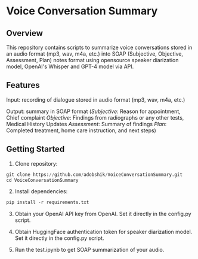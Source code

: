 # Voice Conversation Summary

## Overview

This repository contains scripts to summarize voice conversations stored in an audio format (mp3, wav, m4a, etc.) into SOAP (Subjective, Objective, Assessment, Plan) notes format using opensource speaker diarization model, OpenAI's Whisper and GPT-4 model via API.

## Features

Input: recording of dialogue stored in audio format (mp3, wav, m4a, etc.)

Output: summary in SOAP format (*Subjective*: Reason for appointment, Chief complaint
*Objective*: Findings from radiographs or any other tests, Medical History Updates
*Assessment*: Summary of findings
*Plan*: Completed treatment, home care instruction, and next steps)

## Getting Started
1. Clone repository:

```python
git clone https://github.com/adobshik/VoiceConversationSummary.git
cd VoiceConversationSummary
```
2. Install dependencies:
```python
pip install -r requirements.txt
```

3. Obtain your OpenAI API key from OpenAI. Set it directly in the config.py script.

4. Obtain HuggingFace authentication token for speaker diarization model. Set it directly in the config.py script.

5. Run the test.ipynb to get SOAP summarization of your audio.

